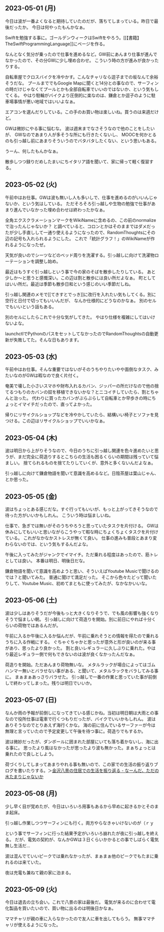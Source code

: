 ## 2023-05-01 (月)

今日は波が一番よくなると期待していたのだが、落ちてしまっている。昨日で最後だったか。
今日は何やったもんかなぁ。

Swiftを勉強する事に。ゴールデンウィークはSwiftをやろう。[[【書籍】TheSwiftProgrammingLanguage]]にページを作る。

なんとなく気分が乗ったので仕事を進めるなど。GW前にあんまり仕事が進んでなかったので、その分GWに少し埋め合わせ。
こういう時の方が進みが良かったりする。

自転車屋でクロスバイクを冷やかす。こんなチャリなら逗子までの坂なんて余裕そうだな。
プールまででもGoogle Mapに聞くと14分との事なので、サーフィンの時だけじゃなくてプールとかも全部自転車でいいのではないか、という気もしてくる。
やはり駐輪がバイクより圧倒的に楽なのは、鎌倉とか逗子のように駐車場事情が悪い地域ではいいよなぁ。

エアコンを選んだりしている。この手のお買い物は楽しいね。買うのは来週だけど。

GWは微妙にやる事に悩むな。
波は週末までなさそうなので他のことをしたいが、
GWなのであまり人が多そうな所にも行きたくないし、
MOOCを何かとるのも引っ越し前にあまりそういうのでバタバタしたくない、という思いもある。

うーん、何したもんかなぁ。

散歩しつつ録りだめしたまいにちイタリア語を聞いて、家に帰って軽く復習する。

## 2023-05-02 (火)

午前中はお仕事。GWは波も無いし人も多いしで、仕事を進めるのがいいんじゃないか、という気はしている。
ただそろそろ引っ越しや生物の勉強で仕事があまり進んでいなかった埋め合わせは終わったかなぁ。

全角エクスクラメーションマークをWikiNameに含めるの、この前のnormalizeで治ったんじゃないか？
と調べていると、コロンとかはそのままではダメだったが少し手直しして一通り使えるようになったので、RandomThoughtsにその辺の記号も入れられるようにした。
これで「統計グラフ！」のWikiNameが作れるようになったぜ。

天気が良いのでシーツなどのベッド周りを洗濯する。引っ越しに向けて洗濯物ローテーションを調整し始め。

最近はもうすぐ引っ越しという事で今の家のそばを散歩したりしている。
あと少しか〜と思うと感慨深い。この辺は割と散歩には良い所だよなぁ。
町としてはいい所だ。最近は季節も散歩日和という感じのいい季節だしね。

引っ越し関連のメモで[[てきすとでっき]]に改行を入れたい気もしてくる。別に空行と日付で切ってもいいんだが、
なんか仕様的にどうなのかなぁ。
別のセルでもいいという話もある。

別のセルにしたらこれで十分な気がしてきた。
やはり仕様を複雑にしてはいけないよな。

launchctlでPythonのパスをセットしてなかったのでRandomThoughtsの自動更新が失敗してた。そんな日もあります。

## 2023-05-03 (水)

午前中はお仕事。そんな重要ではないがそのうちやりたいやや面倒なタスク、みたいなのがGWは暇なので良く片付く。

奄美で壊した小さいスマホや財布入れるカバン、ジッパーの所だけなので他の捨てるつもりのカバンの奴を移植できないかな？とニコイチしていたら、割とちゃんと治った。
代わりに買ったカバンがぶらぶらして自転車とか早歩きの時にちょっとイマイチだったので、直ってよかった。

帰りにリサイクルショップなどを冷やかしていたら、結構いい椅子とソファを見つける。この辺はリサイクルショップでいいかなぁ。

## 2023-05-04 (木)

波は明日から上がりそうなので、今日のうちに引っ越し関連を色々進めたいと思うが、まだ完全に荷造りするとこちらの生活も困るくらいの期間は残っていて悩ましい。
捨てられるものを捨てたりしていくが、意外と多くないんだよなぁ。

引っ越しに向けて鎌倉物語を聞いて意識を高めるなど。日陰茶屋は葉山じゃん、とか思った。

## 2023-05-05 (金)

波はちょっとある感じだな。すぐ行ってもいいが、もっと上がってきそうなので待った方がいいかもしれん。
こういう時は悩ましいね。

仕事で、急ぎでは無いがそのうちやろうと思っていたタスクを片付ける。
GWは休みにしてもいいと思いながらこうやって暇な時にちょくちょくタスクを片付けている。
これがなかなかストレスが無くて良い。
仕事の進みも普段とあまり変わらないのでは、という気もするんだよな。

午後に入ってみたがジャンクでイマイチ。ただ乗れる程度はあったので、筋トレとしては良い。
本番は明日、明後日だな。

鎌倉物語を聞いて意識を高めようと思い、そういえばYoutube Musicで聞けるのでは？と聞いてみた。
普通に聞けて満足だった。
そこから色々たどって聞いたりして、Youtube Music、初めてまともに使ってみたが、なかなかいいな。

## 2023-05-06 (土)

波は少しはありそうだが今後もっと大きくなりそうで、でも風の影響も強くなりそうで悩ましい朝。
引っ越しに向けて荷造りを開始。別に前日にやれば十分くらいの荷物ではあるんだが。

午前に入るか午後に入るか悩んだが、午前に乗れそうとの情報を得たので乗れるうちに入る作戦にする。
ぐちゃぐちゃかと思ったが意外と形が良いのが来る事があり、思ったより良かった。
割と良いレギュラーに久しぶりに乗れた。やはり最近レギュラー側で何もできないのは波が良くなかったんだなぁ。

荷造りを開始。ただあんまり荷物無いな。
メタルラックが場合によってはゴムハンマー無いとバラせない事がある、と聞いて、メタルラックをバラしてみる事に。
まぁまぁあっさりバラせた。
引っ越しで一番の作業と思っていた事が前倒しで終わってしまった。残りは明日でいいか。

## 2023-05-07 (日)

なんか雨の予報が前倒しになってきている感じかね。当初は明日朝は大雨との事なので役所仕事は電車で行くつもりだったが、バイクでいいかもしれん。
波はありそうなのでとりあえず海行くかな。
海の前に住んでいるサーファーが今は無理と言っていたので予定変更して午後を待つ事に。荷造りでもするか。

波は微妙だったが、ダンボールに囲まれた部屋にいても落ち着かないし、海に出る事に。
思ったより風はなかったが思ったより波も無かった。まぁちょっとは乗れたので良しとしよう。

荷づくりしてしまってあまりやれる事も無いので、この家での生活の振り返りブログを書いたりする。＞[金沢八景の住居での生活を振り返る - なーんだ、ただの水たまりじゃないか](https://karino2.github.io/2023/05/07/retrospect_hakkei_resident.html)

## 2023-05-08 (月)

少し早く目が覚めたが、今日はいろいろ用事もあるから早めに起きるかとそのまま起床。

引っ越し作業しつつサーフィンにも行く。両方やらなきゃいけないのが（ｒｙ

という事でサーフィンに行った結果予定がいろいろ崩れたが夜に引っ越しを終える。
だが、電気の契約が、なんかGWは３日くらいかかるとの事でしばらく電気無し生活だ…

波は混んでていいピークでは乗れなかったが、まぁまぁ他のピークでもたまに乗れるのは来ていた。

夜は充電も兼ねて親の家に泊まる。

## 2023-05-09 (火)

今日は退去の立ち会い。これで八景の家は最後だ。
電気が来るのに合わせて電化製品を買いたいので、買い物に出るのは明後日かなぁ。

ママチャリが親の車に入らなかったので友人に車を出してもらう。
無事ママチャリが使えるようになった。